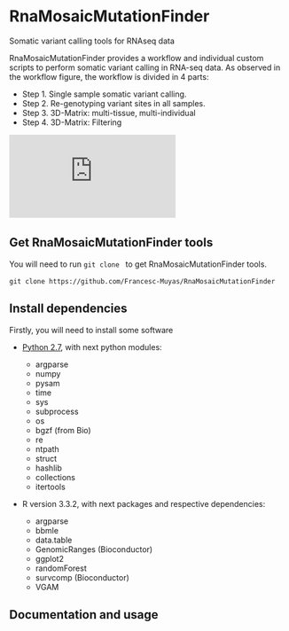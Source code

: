 # RnaMosaicMutationFinder
Somatic variant calling tools for RNAseq data

RnaMosaicMutationFinder provides a workflow and individual custom scripts to perform somatic variant calling in RNA-seq data. 
As observed in the workflow figure, the workflow is divided in 4 parts:

* Step 1. Single sample somatic variant calling. 
* Step 2. Re-genotyping variant sites in all samples.
* Step 3. 3D-Matrix: multi-tissue, multi-individual
* Step 4. 3D-Matrix: Filtering

![image](https://github.com/Francesc-Muyas/RnaMosaicMutationFinder/blob/master/pictures/Workflow_github.pdf)

## Get RnaMosaicMutationFinder tools  
You will need to run `git clone ` to get RnaMosaicMutationFinder tools. 

```
git clone https://github.com/Francesc-Muyas/RnaMosaicMutationFinder
```

## Install dependencies
Firstly, you will need to install some software

- [Python 2.7](https://www.python.org/download/releases/2.7/), with next python modules:
    * argparse
    * numpy
    * pysam
    * time   
    * sys
    * subprocess
    * os
    * bgzf (from Bio)
    * re
    * ntpath
    * struct
    * hashlib
    * collections
    * itertools

- R version 3.3.2, with next packages and respective dependencies:   
    * argparse
    * bbmle
    * data.table
    * GenomicRanges (Bioconductor)
    * ggplot2
    * randomForest
    * survcomp (Bioconductor)
    * VGAM

## Documentation and usage